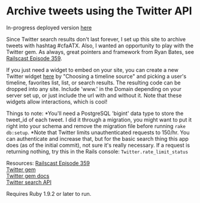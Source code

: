 # Archive tweets using the Twitter API

In-progress deployed version [here](http://atxtweets.herokuapp.com/)

Since Twitter search results don't last forever, I set up this site to archive tweets with hashtag #cfaATX. Also, I wanted an opportunity to play with the Twitter gem. As always, great pointers and framework from Ryan Bates, see [Railscast Episode 359](http://railscasts.com/episodes/359-twitter-integration).

If you just need a widget to embed on your site, you can create a new Twitter widget [here](https://twitter.com/settings/widgets/new) by "Choosing a timeline source" and picking a user's timeline, favorites list, list, or search results. The resulting code can be dropped into any site. Include 'www.' in the Domain depending on your server set up, or just include the url with and without it. Note that these widgets allow interactions, which is cool!


Things to note:
*You'll need a PostgreSQL 'bigint' data type to store the tweet_id of each tweet. I did it through a migration, you might want to put it right into your schema and remove the migration file before running `rake db:setup`.
*Note that Twitter limits unauthenticated requests to 150/hr. You can authenticate and increase that, but for the basic search thing this app does (as of the initial commit), not sure it's really necessary. If a request is returning nothing, try this in the Rails console: `Twitter.rate_limit_status`


Resources:
[Railscast Episode 359](http://railscasts.com/episodes/359-twitter-integration)  
[Twitter gem](https://github.com/sferik/twitter)  
[Twitter gem docs](http://rdoc.info/gems/twitter)  
[Twitter search API](https://dev.twitter.com/docs/api/1/get/search)

Requires Ruby 1.9.2 or later to run.
